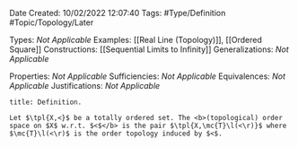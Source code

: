 <div class="topSpace"></div>

Date Created: 10/02/2022 12:07:40
Tags: #Type/Definition #Topic/Topology/Later

Types: <i>Not Applicable</i>
Examples: [[Real Line (Topology)]], [[Ordered Square]]
Constructions: [[Sequential Limits to Infinity]]
Generalizations: <i>Not Applicable</i>

Properties: <i>Not Applicable</i>
Sufficiencies: <i>Not Applicable</i>
Equivalences: <i>Not Applicable</i>
Justifications: <i>Not Applicable</i>

``` ad-Definition
title: Definition.

Let $\tpl{X,<}$ be a totally ordered set. The <b>(topological) order space on $X$ w.r.t. $<$</b> is the pair $\tpl{X,\mc{T}\l(<\r)}$ where $\mc{T}\l(<\r)$ is the order topology induced by $<$.

```
